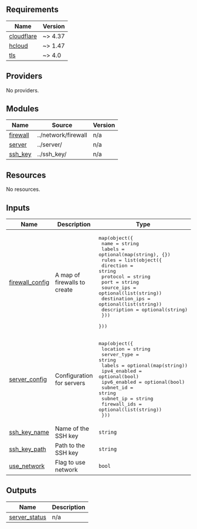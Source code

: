 ## Requirements

| Name | Version |
|------|---------|
| <a name="requirement_cloudflare"></a> [cloudflare](#requirement\_cloudflare) | ~> 4.37 |
| <a name="requirement_hcloud"></a> [hcloud](#requirement\_hcloud) | ~> 1.47 |
| <a name="requirement_tls"></a> [tls](#requirement\_tls) | ~> 4.0 |

## Providers

No providers.

## Modules

| Name | Source | Version |
|------|--------|---------|
| <a name="module_firewall"></a> [firewall](#module\_firewall) | ../network/firewall | n/a |
| <a name="module_server"></a> [server](#module\_server) | ../server/ | n/a |
| <a name="module_ssh_key"></a> [ssh\_key](#module\_ssh\_key) | ../ssh_key/ | n/a |

## Resources

No resources.

## Inputs

| Name | Description | Type | Default | Required |
|------|-------------|------|---------|:--------:|
| <a name="input_firewall_config"></a> [firewall\_config](#input\_firewall\_config) | A map of firewalls to create | <pre>map(object({<br/>    name   = string<br/>    labels = optional(map(string), {})<br/>    rules = list(object({<br/>      direction       = string<br/>      protocol       = string<br/>      port          = string<br/>      source_ips     = optional(list(string))<br/>      destination_ips = optional(list(string))<br/>      description    = optional(string)<br/>    }))<br/>  }))</pre> | `{}` | no |
| <a name="input_server_config"></a> [server\_config](#input\_server\_config) | Configuration for servers | <pre>map(object({<br/>    location     = string<br/>    server_type  = string<br/>    labels       = optional(map(string))<br/>    ipv4_enabled = optional(bool)<br/>    ipv6_enabled = optional(bool)<br/>    subnet_id    = string<br/>    subnet_ip    = string<br/>    firewall_ids = optional(list(string))<br/>  }))</pre> | n/a | yes |
| <a name="input_ssh_key_name"></a> [ssh\_key\_name](#input\_ssh\_key\_name) | Name of the SSH key | `string` | `"cluster_hetzner_key"` | no |
| <a name="input_ssh_key_path"></a> [ssh\_key\_path](#input\_ssh\_key\_path) | Path to the SSH key | `string` | `"~/.ssh"` | no |
| <a name="input_use_network"></a> [use\_network](#input\_use\_network) | Flag to use network | `bool` | `true` | no |

## Outputs

| Name | Description |
|------|-------------|
| <a name="output_server_status"></a> [server\_status](#output\_server\_status) | n/a |
